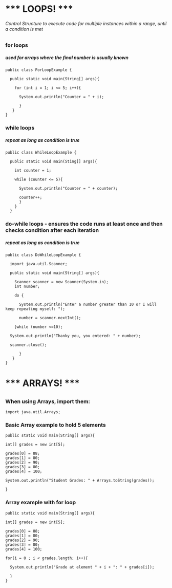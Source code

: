 
# *** LOOPS! ***
###### Control Structure to execute code for multiple instances within a range, until a condition is met


### for loops
##### used for arrays where the final number is usually known
```
public class ForLoopExample {

  public static void main(String[] args){

    for (int i = 1; i <= 5; i++){

      System.out.println("Counter = " + i);

      }
   }
}
```

### while loops
##### repeat as long as condition is true
```
public class WhileLoopExample {

  public static void main(Sting[] args){

    int counter = 1;

    while (counter <= 5){

      System.out.println("Counter = " + counter);

      counter++;
      }
    }
  }
```

### do-while loops - ensures the code runs at least once and then checks condition after each iteration
##### repeat as long as condition is true
```
public class DoWhileLoopExample {

  import java.util.Scanner;

  public static void main(String[] args){

    Scanner scanner = new Scanner(System.in);
    int number;

    do {

      System.out.println("Enter a number greater than 10 or I will keep repeating myself: ");

      number = scanner.nextInt();

    }while (number <=10);

  System.out.println("Thanky you, you entered: " + number);

  scanner.close();

      }
   }
}
```




# *** ARRAYS! ***
##

### When using Arrays, import them:
```
import java.util.Arrays;
```


### Basic Array example to hold 5 elements
```
public static void main(String[] args){

int[] grades = new int[5];

grades[0] = 88;
grades[1] = 80;
grades[2] = 90;
grades[3] = 80;
grades[4] = 100;

System.out.println("Student Grades: " + Arrays.toString(grades));

}

```


### Array example with for loop
```
public static void main(String[] args){

int[] grades = new int[5];

grades[0] = 88;
grades[1] = 80;
grades[2] = 90;
grades[3] = 80;
grades[4] = 100;

for(i = 0 ; i < grades.length; i++){

  System.out.println("Grade at element " + i + ": " + grades[i]);

  }
}

```
